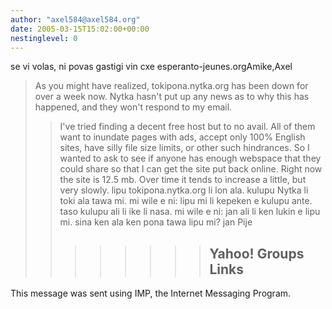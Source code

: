 ```yaml
---
author: "axel584@axel584.org"
date: 2005-03-15T15:02:00+00:00
nestinglevel: 0
---
```

se vi volas, ni povas gastigi vin cxe esperanto-jeunes.orgAmike,Axel
> As you might have realized, tokipona.nytka.org has been down for over
> a week now. Nytka hasn't put up any news as to why this has happened,
> and they won't respond to my email.
>> I've tried finding a decent free host but to no avail. All of them
> want to inundate pages with ads, accept only 100% English sites, have
> silly file size limits, or other such hindrances.
>> So I wanted to ask to see if anyone has enough webspace that they
> could share so that I can get the site put back online. Right now the
> site is 12.5 mb. Over time it tends to increase a little, but very slowly.
>> lipu tokipona.nytka.org li lon ala. kulupu Nytka li toki ala tawa mi.
>> mi wile e ni: lipu mi li kepeken e kulupu ante. taso kulupu ali li ike
> li nasa.
>> mi wile e ni: jan ali li ken lukin e lipu mi. sina ken ala ken pona
> tawa lipu mi?
>> jan Pije
>>>>>>>> Yahoo! Groups Links
>>>>>>>>----------------------------------------------------------------
This message was sent using IMP, the Internet Messaging Program.